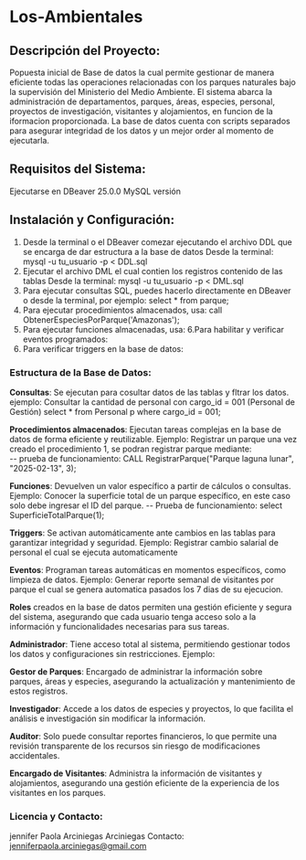 # Los-Ambientales
## Descripción del Proyecto:
Popuesta inicial de Base de datos la cual permite gestionar de manera eficiente todas las operaciones relacionadas con los parques naturales bajo la supervisión del Ministerio del Medio Ambiente. El sistema abarca la administración de departamentos, parques, áreas, especies, personal, proyectos de investigación, visitantes y alojamientos, en funcion de la iformacion proporcionada. La base de datos cuenta con scripts separados para asegurar  integridad de los datos y un mejor order al momento de ejecutarla. 

## Requisitos del Sistema: 
Ejecutarse en DBeaver 25.0.0 MySQL versión
## Instalación y Configuración:
1. Desde la terminal o el DBeaver comezar ejecutando el archivo DDL que se encarga de dar estructura a la base de datos 
  Desde la terminal: mysql -u tu_usuario -p < DDL.sql
2. Ejecutar el archivo DML el cual contien los registros contenido de las tablas
   Desde la terminal: mysql -u tu_usuario -p < DML.sql
3. Para ejecutar consultas SQL, puedes hacerlo directamente en DBeaver o desde la terminal, por ejemplo:
       select * from parque;
4. Para ejecutar procedimientos almacenados, usa:
      call ObtenerEspeciesPorParque('Amazonas');
5. Para ejecutar funciones almacenadas, usa:
6.Para habilitar y verificar eventos programados:
7. Para verificar triggers en la base de datos:
   
### Estructura de la Base de Datos:
**Consultas**: Se ejecutan para cosultar datos de las tablas y fltrar los datos.
ejemplo: Consultar la cantidad de personal con cargo_id = 001 (Personal de Gestión)
select * 
from Personal p 
where cargo_id = 001;

**Procedimientos almacenados**: Ejecutan tareas complejas en la base de datos de forma eficiente y reutilizable.
Ejemplo: Registrar un parque una vez creado el procedimiento 1, se podran registrar parque mediante:  
-- prueba de funcionamiento: CALL RegistrarParque("Parque laguna lunar", "2025-02-13", 3);

**Funciones**: Devuelven un valor específico a partir de cálculos o consultas.
Ejemplo: Conocer la superficie total de un parque específico, en este caso solo debe ingresar el ID del parque.
-- Prueba de funcionamiento: select SuperficieTotalParque(1);

**Triggers**: Se activan automáticamente ante cambios en las tablas para garantizar integridad y seguridad.
Ejemplo: Registrar cambio salarial de personal el cual se ejecuta automaticamente 

**Eventos**: Programan tareas automáticas en momentos específicos, como limpieza de datos.
Ejemplo: Generar reporte semanal de visitantes por parque el cual se genera automatica pasados los 7 dias de su ejecucion. 

**Roles** creados en la base de datos permiten una gestión eficiente y segura del sistema, asegurando que cada usuario tenga acceso solo a la información y funcionalidades necesarias para sus tareas.

**Administrador**: Tiene acceso total al sistema, permitiendo gestionar todos los datos y configuraciones sin restricciones.
Ejemplo: 

**Gestor de Parques**: Encargado de administrar la información sobre parques, áreas y especies, asegurando la actualización y mantenimiento de estos registros.

**Investigador**: Accede a los datos de especies y proyectos, lo que facilita el análisis e investigación sin modificar la información.

**Auditor**: Solo puede consultar reportes financieros, lo que permite una revisión transparente de los recursos sin riesgo de modificaciones accidentales.

**Encargado de Visitantes**: Administra la información de visitantes y alojamientos, asegurando una gestión eficiente de la experiencia de los visitantes en los parques.

### Licencia y Contacto: 
jennifer Paola Arciniegas Arciniegas 
Contacto: jenniferpaola.arciniegas@gmail.com


